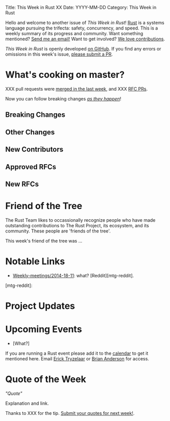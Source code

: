 Title: This Week in Rust XX
Date: YYYY-MM-DD
Category: This Week in Rust

Hello and welcome to another issue of *This Week in Rust*!
[Rust](http://rust-lang.org) is a systems language pursuing the trifecta:
safety, concurrency, and speed. This is a weekly summary of its progress and
community. Want something mentioned? [Send me an
email!](mailto:corey@octayn.net?subject=This%20Week%20in%20Rust%20Suggestion)
Want to get involved? [We love
contributions](https://github.com/rust-lang/rust/wiki/Note-guide-for-new-contributors).

*This Week in Rust* is openly developed [on GitHub](https://github.com/cmr/this-week-in-rust).
If you find any errors or omissions in this week's issue, [please submit a PR](https://github.com/cmr/this-week-in-rust/pulls).

# What's cooking on master?

XXX pull requests were [merged in the last week][merged], and XXX [RFC PRs][rfcs].

[merged]: https://github.com/rust-lang/rust/pulls?q=is%3Apr+is%3Amerged+merged%3A2015-01-12..2015-01-18
[rfcs]: https://github.com/rust-lang/rfcs/pulls?q=is%3Apr+is%3Amerged+merged%3A2015-01-12..2015-01-18

Now you can follow breaking changes *[as they happen][BitRust]*!

[BitRust]: http://rawgit.com/mrmonday/bitrust/gh-pages/index.html

## Breaking Changes



## Other Changes



## New Contributors



## Approved RFCs



## New RFCs


# Friend of the Tree

The Rust Team likes to occassionally recognize people who have made
outstanding contributions to The Rust Project, its ecosystem, and its
community. These people are 'friends of the tree'.

This week's friend of the tree was ...

# Notable Links

* [Weekly-meetings/2014-18-11][mtg]: what? [Reddit][mtg-reddit].

[mtg]: https://github.com/rust-lang/meeting-minutes/blob/master/weekly-meetings/2014-18-11.md
[mtg-reddit]:


# Project Updates



# Upcoming Events

* [What?]

If you are running a Rust event please add it to the [calendar] to get
it mentioned here. Email [Erick Tryzelaar][erickt] or [Brian
Anderson][brson] for access.

[calendar]: https://www.google.com/calendar/embed?src=apd9vmbc22egenmtu5l6c5jbfc%40group.calendar.google.com
[erickt]: mailto:erick.tryzelaar@gmail.com
[brson]: mailto:banderson@mozilla.com

# Quote of the Week

*"Quote"*

Explanation and link.

Thanks to XXX for the tip. [Submit your quotes for next week!][submit].

[submit]: http://users.rust-lang.org/t/twir-quote-of-the-week/328
